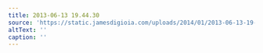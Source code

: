 ```yaml
---
title: 2013-06-13 19.44.30
source: 'https://static.jamesdigioia.com/uploads/2014/01/2013-06-13-19-44-30-scaled.jpg'
altText: ''
caption: ''
---
```


